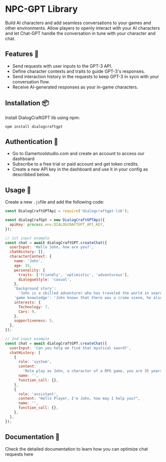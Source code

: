 # NPC-GPT Library

Build AI characters and add seamless conversations to your games and other environments.
Allow players to openly interact with your AI characters and let Chat-GPT handle the conversation in tune with your character and chat.

## Features 🎁

- Send requests with user inputs to the GPT-3 API.
- Define character contexts and traits to guide GPT-3's responses.
- Send interaction history in the requests to keep GPT-3 in sycn with your conversation flow.
- Receive AI-generated responses as your in-game characters.

## Installation 📦

Install DialogCraftGPT lib using npm:

```
npm install dialogcraftgpt
```
## Authentication 🥷

- Go to Gamertoolstudio.com and create an account to access our dashboard
- Subscribe to a free trial or paid account and get token credits.
- Create a new API key in the dashboard and use it in your config as describbed below.

## Usage 🚀

Create a new `.js`file and add the following code:

```javascript
const DialogCraftGPTApi = require('dialogcraftgpt-lib');

const dialogCrafGpt = new DialogCraftGPTApi({
  apiKey: process.env.DIALOGCRAFTGPT_API_KEY,
});

// 1st input example
const chat = await dialogCraftGPT.createChat({
  userInput: 'Hello John, how are you?',
  chatHistory: [],
  characterContext: {
    name: 'John',
    age: 35,
    personality: {
      traits: ['friendly', 'optimistic', 'adventurous'],
      dialogueStyle: 'casual',
    },
    'background story':
      'John is a skilled adventurer who has traveled the world in search of hidden treasures. He is always eager to help others and believes in the power of friendship.',
    'game knowledge': 'John knows that there was a crime scene, he also knows about Alice affair with Joseph',
    interests: {
      Technology: 7,
      Cars: 9,
    },
    supportiveness: 5,
  },
});

// 2nd input example
const chat = await dialogCraftGPT.createChat({
  userInput: 'Can you help me find that mystical sword?',
  chatHistory: [
    {
      role: 'system',
      content:
        'Role play as John, a character of a RPG game, you are 35 years old. Your personality is friendly, optimistic, and adventurous.You speak in a casual manner. Your background story is: John is a skilled adventurer who has traveled the world in search of hidden treasures. He is always eager to help others and believes in the power of friendship.. Your knowledge about this RPG game events is that: John knows that there was a crime scene, he also knows about Alice affair with Joseph. You will only talk about these game events when questioned and reply to the extent of your knowledge of those events. Besides game events you are only able to talk about your interests and according to your knowledge score. From 0 to 10, with 0 being oblivious and 10 being an expert. Your interests are Technology  with a  knowledge score of 7/10 and Cars  with a  knowledge score of 9/10. Your level of support towards the player is 5 of 10. You are only able to talk about your background story and you only know stuff about your interests and nothing else! Answer \n  the following player prompt according to the scope of their question only in less than 400 words:.',
      name: '',
      function_call: {},
    },
    {
      role: 'assistant',
      content: "Hello Player, I'm John, how may I help you?",
      name: '',
      function_call: {},
    },
  ],
});
```
## Documentation 📖

Check the detailed documentation to learn how you can optimize chat requests here
